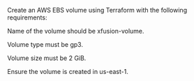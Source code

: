 Create an AWS EBS volume using Terraform with the following requirements: 

Name of the volume should be xfusion-volume. 

Volume type must be gp3. 

Volume size must be 2 GiB. 

Ensure the volume is created in us-east-1.
